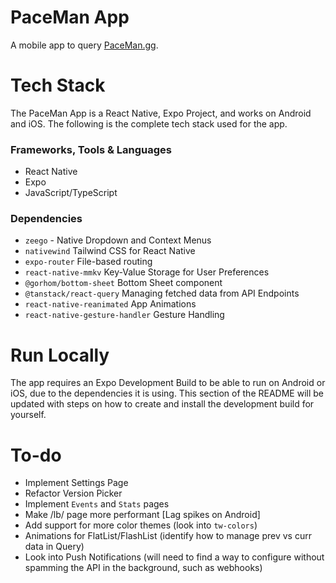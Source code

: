 # PaceMan App

A mobile app to query [PaceMan.gg](https://paceman.gg/).

# Tech Stack

The PaceMan App is a React Native, Expo Project, and works on Android and iOS. The following is the complete tech stack used for the app.

### Frameworks, Tools & Languages

- React Native
- Expo
- JavaScript/TypeScript

### Dependencies

- `zeego` - Native Dropdown and Context Menus
- `nativewind` Tailwind CSS for React Native
- `expo-router` File-based routing
- `react-native-mmkv` Key-Value Storage for User Preferences
- `@gorhom/bottom-sheet` Bottom Sheet component
- `@tanstack/react-query` Managing fetched data from API Endpoints
- `react-native-reanimated` App Animations
- `react-native-gesture-handler` Gesture Handling

# Run Locally

The app requires an Expo Development Build to be able to run on Android or iOS, due to the dependencies it is using. This section of the README will be updated with steps on how to create and install the development build for yourself.

# To-do

- Implement Settings Page
- Refactor Version Picker
- Implement `Events` and `Stats` pages
- Make /lb/ page more performant [Lag spikes on Android]
- Add support for more color themes (look into `tw-colors`)
- Animations for FlatList/FlashList (identify how to manage prev vs curr data in Query)
- Look into Push Notifications (will need to find a way to configure without spamming the API in the background, such as webhooks)
